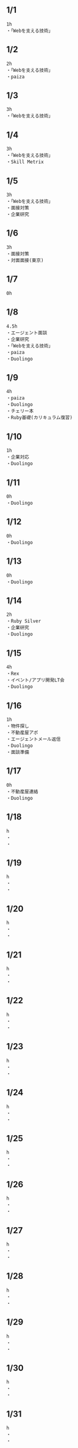 ## 1/1
    1h
    ・「Webを支える技術」

## 1/2
    2h
    ・「Webを支える技術」
    ・paiza

## 1/3
    3h
    ・「Webを支える技術」

## 1/4
    3h
    ・「Webを支える技術」
    ・Skill Metrix

## 1/5
    3h
    ・「Webを支える技術」
    ・面接対策
    ・企業研究

## 1/6
    3h
    ・面接対策
    ・対面面接(東京)

## 1/7
    0h

## 1/8
    4.5h
    ・エージェント面談
    ・企業研究
    ・「Webを支える技術」
    ・paiza
    ・Duolingo

## 1/9
    4h
    ・paiza
    ・Duolingo
    ・チェリー本
    ・Ruby基礎(カリキュラム復習)

## 1/10
    1h
    ・企業対応
    ・Duolingo

## 1/11
    0h
    ・Duolingo

## 1/12
    0h
    ・Duolingo

## 1/13
    0h
    ・Duolingo

## 1/14
    2h
    ・Ruby Silver
    ・企業研究
    ・Duolingo

## 1/15
    4h
    ・Rex
    ・イベント/アプリ開発LT会
    ・Duolingo

## 1/16
    1h
    ・物件探し
    ・不動産屋アポ
    ・エージェントメール返信
    ・Duolingo
    ・面談準備

## 1/17
    0h
    ・不動産屋連絡
    ・Duolingo

## 1/18
    h
    ・
    ・

## 1/19
    h
    ・
    ・

## 1/20
    h
    ・
    ・

## 1/21
    h
    ・
    ・

## 1/22
    h
    ・
    ・

## 1/23
    h
    ・
    ・

## 1/24
    h
    ・
    ・

## 1/25
    h
    ・
    ・

## 1/26
    h
    ・
    ・

## 1/27
    h
    ・
    ・

## 1/28
    h
    ・
    ・

## 1/29
    h
    ・
    ・

## 1/30
    h
    ・
    ・

## 1/31
    h
    ・
    ・